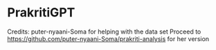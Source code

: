 # PrakritiGPT
Credits: puter-nyaani-Soma for helping with the data set 
Proceed to https://github.com/puter-nyaani-Soma/prakriti-analysis for her version
